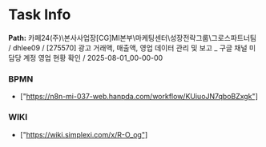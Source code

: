 # Task Info

**Path:** 카페24(주)\본사사업장\[CG]MI본부\마케팅센터\성장전략그룹\그로스파트너팀 / dhlee09 / [275570] 광고 거래액, 매출액, 영업 데이터 관리 및 보고 _ 구글 채널 미담당 계정 영업 현황 확인 / 2025-08-01_00-00-00

### BPMN
- ["https://n8n-mi-037-web.hanpda.com/workflow/KUiuoJN7qboBZxgk"]

### WIKI
- ["https://wiki.simplexi.com/x/R-O_og"]


